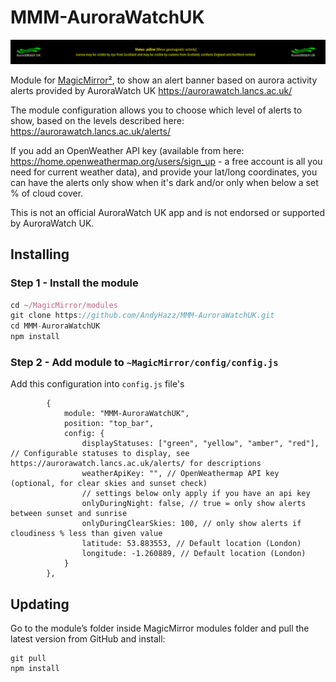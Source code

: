 # MMM-AuroraWatchUK

![Alt text](/img/demo.png "A preview of the MMM-AuroraWatchUK module showing a yellow alert.")

Module for [MagicMirror²](https://github.com/MichMich/MagicMirror/), to show an alert banner based on aurora activity alerts provided by AuroraWatch UK https://aurorawatch.lancs.ac.uk/

The module configuration allows you to choose which level of alerts to show, based on the levels described here: https://aurorawatch.lancs.ac.uk/alerts/

If you add an OpenWeather API key (available from here: https://home.openweathermap.org/users/sign_up - a free account is all you need for current weather data), and provide your lat/long coordinates, you can have the alerts only show when it's dark and/or only when below a set % of cloud cover.

This is not an official AuroraWatch UK app and is not endorsed or supported by AuroraWatch UK.

## Installing

### Step 1 - Install the module
```javascript
cd ~/MagicMirror/modules
git clone https://github.com/AndyHazz/MMM-AuroraWatchUK.git
cd MMM-AuroraWatchUK
npm install
```

### Step 2 - Add module to `~MagicMirror/config/config.js`
Add this configuration into `config.js` file's
```json5
        {
            module: "MMM-AuroraWatchUK",
            position: "top_bar",
            config: {
                displayStatuses: ["green", "yellow", "amber", "red"], // Configurable statuses to display, see https://aurorawatch.lancs.ac.uk/alerts/ for descriptions
                weatherApiKey: "", // OpenWeathermap API key (optional, for clear skies and sunset check)
                // settings below only apply if you have an api key
                onlyDuringNight: false, // true = only show alerts between sunset and sunrise
                onlyDuringClearSkies: 100, // only show alerts if cloudiness % less than given value
                latitude: 53.883553, // Default location (London)
                longitude: -1.260889, // Default location (London)
            }
        },
```
## Updating
Go to the module’s folder inside MagicMirror modules folder and pull the latest version from GitHub and install:
```
git pull
npm install
```
